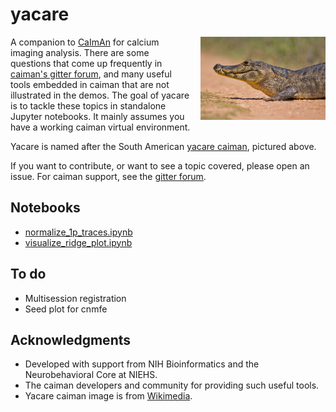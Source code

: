 # yacare
<img width = "200" src="./data/yacare_caiman.jpg" align="right" style="padding-left:15px">

A companion to [CaImAn](https://github.com/flatironinstitute/CaImAn) for calcium imaging analysis. There are some questions that come up frequently in [caiman's gitter forum](https://gitter.im/agiovann/Constrained_NMF), and many useful tools embedded in caiman that are not illustrated in the demos. The goal of yacare is to tackle these topics in standalone Jupyter notebooks. It mainly assumes you have a working caiman virtual environment.

Yacare is named after the South American [yacare caiman](https://en.wikipedia.org/wiki/Yacare_caiman), pictured above.

If you want to contribute, or want to see a topic covered, please open an issue. For caiman support, see the [gitter forum](https://gitter.im/agiovann/Constrained_NMF).

## Notebooks
- [normalize_1p_traces.ipynb](normalize_1p_traces.ipynb)    
- [visualize_ridge_plot.ipynb](visualize_ridge_plot.ipynb)

## To do
- Multisession registration
- Seed plot for cnmfe

## Acknowledgments
- Developed with support from NIH Bioinformatics and the Neurobehavioral Core at NIEHS.
- The caiman developers and community for providing such useful tools.
- Yacare caiman image is from [Wikimedia](https://commons.wikimedia.org/wiki/File:Brillenkaiman_Caiman_yacare.jpg).
